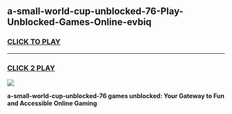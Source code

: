 
## a-small-world-cup-unblocked-76-Play-Unblocked-Games-Online-evbiq
<h3>
<a href="https://premium76.site?title=a-small-world-cup-unblocked-76&ref=25A">CLICK TO PLAY</a></h3>
<hr>

<h3>
<a href="https://premium76.site?title=a-small-world-cup-unblocked-76&ref=25A">CLICK 2 PLAY</a>
  
</h3>

<a href="https://premium76.site?title=a-small-world-cup-unblocked-76&ref=25A"><img src="https://clearcache.store/games.png"></a>


**a-small-world-cup-unblocked-76 games unblocked: Your Gateway to Fun and Accessible Online Gaming**
